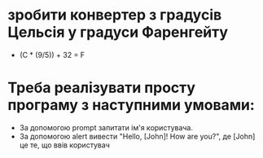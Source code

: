 # зробити конвертер з градусів Цельсія у градуси Фаренгейту
- (C * (9/5)) + 32 = F

# Треба реалізувати просту програму з наступними умовами:
- За допомогою prompt запитати ім'я користувача.
- За допомогою alert вивести "Hello, [John]! How are you?", де [John] це те, що ввів користувач
